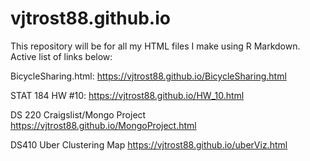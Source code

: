 # vjtrost88.github.io

This repository will be for all my HTML files I make using R Markdown. Active list of links below:

BicycleSharing.html:
https://vjtrost88.github.io/BicycleSharing.html

STAT 184 HW #10:
https://vjtrost88.github.io/HW_10.html

DS 220 Craigslist/Mongo Project
https://vjtrost88.github.io/MongoProject.html

DS410 Uber Clustering Map
https://vjtrost88.github.io/uberViz.html
